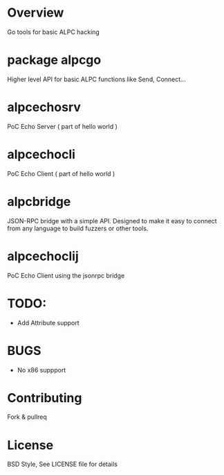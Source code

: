 Overview
======

Go tools for basic ALPC hacking

package alpcgo
======

Higher level API for basic ALPC functions like Send, Connect...

alpcechosrv
======

PoC Echo Server ( part of hello world )

alpcechocli
======

PoC Echo Client ( part of hello world )

alpcbridge
======

JSON-RPC bridge with a simple API. Designed to make it easy to
connect from any language to build fuzzers or other tools.

alpcechoclij
======

PoC Echo Client using the jsonrpc bridge

TODO:
=======

- Add Attribute support

BUGS
=======

- No x86 suppport

Contributing
=======

Fork & pullreq

License
=======

BSD Style, See LICENSE file for details



